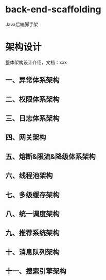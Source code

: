 # back-end-scaffolding
Java后端脚手架

# 架构设计

整体架构设计介绍，文档：xxx


## 一、异常体系架构
## 二、权限体系架构
## 三、日志体系架构
## 四、网关架构
## 五、熔断&限流&降级体系架构
## 六、线程池架构
## 七、多级缓存架构
## 八、统一调度架构
## 九、推荐系统架构
## 十、消息队列架构
## 十一、搜索引擎架构


